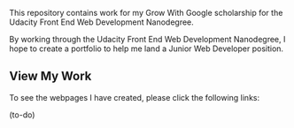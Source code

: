 This repository contains work for my Grow With Google scholarship for the Udacity Front End Web Development Nanodegree. 

By working through the Udacity Front End Web Development Nanodegree, I hope to create a portfolio to help me land a Junior Web Developer position. 

## View My Work

To see the webpages I have created, please click the following links:

(to-do)